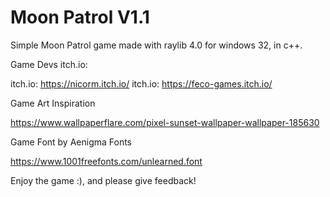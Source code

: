 # Moon Patrol V1.1
Simple Moon Patrol game made with raylib 4.0 for windows 32, in c++.

Game Devs itch.io:

itch.io: https://nicorm.itch.io/
itch.io: https://feco-games.itch.io/

Game Art Inspiration

https://www.wallpaperflare.com/pixel-sunset-wallpaper-wallpaper-185630

Game Font by Aenigma Fonts

https://www.1001freefonts.com/unlearned.font

Enjoy the game :), and please give feedback!
